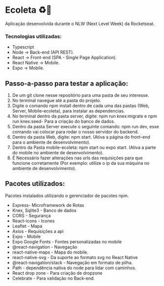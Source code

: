 # Ecoleta ♻🚀
Aplicação desenvolvida durante o NLW (Next Level Week) da Rocketseat.

### Tecnologias utilizadas:
- Typescript
- Node → Back-end (API REST).
- React → Front-end (SPA - Single Page Application).
- React Native → Mobile.
- Expo → Mobile.

## Passo-a-passo para testar a aplicação:

1. De um git clone nesse repositório para uma pasta de seu interesse.
2. No terminal navegue até a pasta do projeto. 
3. Digite o comando npm install dentro de cada uma das pastas (Web, Server, Mobile-ecoleta), para instalar as dependencias.
4. No terminal dentro da pasta server, digite: npm run knex:migrate e npm run knex:seed- Para a criação do banco de dados.
5. Dentro da pasta Server execute o seguinte comando: npm run dev, esse comando vai colocar para rodar o nosso servidor do backend.
6. Dentro da pasta Web, digite: npm start. (Ativa a página do front-end para o ambiente de desenvolvimento).
7. Dentro da Pasta mobile-ecoleta: npm start ou expo start. (Ativa a parte do mobile no ambiente de desenvolvimento).
8. É Necessário fazer alterações nas urls das requisições para que funcione corretamente (Por exemplo: utilize o ip da sua máquina no ambiente de desenvolvimento).

## Pacotes utilizados:

Pacotes instalados utilizando o gerenciador de pacotes npm.

- Express- Microframework de Rotas
- Knex, Sqlite3 - Banco de dados
- CORS - Segurança
- React-icons - Icones
- Leaflet - Mapa
- Axios - Requisições a api
- Expo - Mobile
- Expo Google Fonts - Fontes personalizadas no mobile
- @react-navigation - Navegação
- react-native-maps - Mapa do mobile.
- react-native-svg - Da suporte ao formato svg no React Native
- @react-navigation/stack - Navegação em formato de pilha.
- Path - dependência nativa do node para lidar com caminhos.
- React drop zone - Para criação de dropzone
- Celebrate - Para validação no Back-end.
